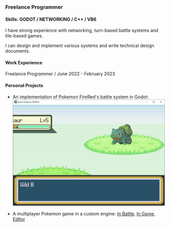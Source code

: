 ### Freelance Programmer
#### Skills: GODOT / NETWORKING / C++ / VB6
I have strong experience with networking, turn-based battle systems and tile-based games.

I can design and implement various systems and write technical design documents.

#### Work Experience
Freelance Programmer / June 2022 - February 2023

#### Personal Projects
- An implementation of Pokemon FireRed's battle system in Godot:
![](Battle.gif)

- A multiplayer Pokemon game in a custom engine: [In Battle](Battle.png), [In Game](Ingame.PNG), [Editor](Editor.png)
